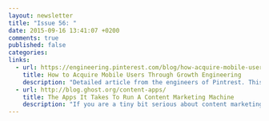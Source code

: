 ```yaml
---
layout: newsletter
title: "Issue 56: "
date: 2015-09-16 13:41:07 +0200
comments: true
published: false
categories:
links:
  - url: https://engineering.pinterest.com/blog/how-acquire-mobile-users-through-growth-engineering
    title: How to Acquire Mobile Users Through Growth Engineering
    description: "Detailed article from the engineers of Pintrest. This article gives you an idea how to choose your _One Metric that Matters_, in the case of Pintrest this metrics was engaged pinners, because sometimes optimizing for one metric has a negative impact on others."
  - url: http://blog.ghost.org/content-apps/
    title: The Apps It Takes To Run A Content Marketing Machine
    description: "If you are a tiny bit serious about content marketing, you'll know that it takes a lot of effort: you need to do your research, write your articles, format them nicely for the blog, add rich media and imagery, publish and promote the articles. In this long post, a number of content marketeers share the tools they use, because life's simply too short to be typing html manually ;)"  
---
```

